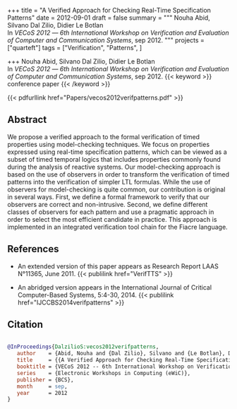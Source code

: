 +++
title = "A Verified Approach for Checking Real-Time Specification Patterns"
date = 2012-09-01
draft = false
summary = """
Nouha Abid, Silvano Dal Zilio, Didier Le Botlan <br />
In _VECoS 2012_ — _6th International Workshop on Verification and Evaluation of Computer and Communication Systems_, sep 2012.
"""
projects = ["quarteft"]
tags = ["Verification", "Patterns", ]

+++
Nouha Abid, Silvano Dal Zilio, Didier Le Botlan <br />
In _VECoS 2012_ — _6th International Workshop on Verification and Evaluation of Computer and Communication Systems_, sep 2012.
{{< keyword >}} conference paper {{< /keyword >}}


{{< pdfurllink href="Papers/vecos2012verifpatterns.pdf" >}}

## Abstract
 We propose a verified approach to the formal verification of timed properties using
        model-checking techniques. We focus on properties expressed using real-time specification
        patterns, which can be viewed as a subset of timed temporal logics that includes properties
        commonly found during the analysis of reactive systems. Our model-checking approach is based
        on the use of observers in order to transform the verification of timed patterns into the
        verification of simpler LTL formulas. While the use of observers for model-checking is quite
        common, our contribution is original in several ways. First, we define a formal framework to
        verify that our observers are correct and non-intrusive. Second, we define different classes
        of observers for each pattern and use a pragmatic approach in order to select the most
        efficient candidate in practice. This approach is implemented in an integrated verification
        tool chain for the Fiacre language.


## References
 * An extended version of this paper appears as
      Research Report LAAS N°11365, June 2011.
{{< publilink href="VerifTTS" >}}


 * An abridged version appears in the
      International Journal of Critical Computer-Based Systems, 5:4-30,
      2014.
{{< publilink href="IJCCBS2014verifpatterns" >}}




## Citation

```bibtex

@InProceedings{DalzilioS:vecos2012verifpatterns,
   author    = {Abid, Nouha and {Dal Zilio}, Silvano and {Le Botlan}, Didier},
   title     = {{A Verified Approach for Checking Real-Time Specification Patterns}},
   booktitle = {VECoS 2012 -- 6th International Workshop on Verification and Evaluation of Computer and Communication Systems},
   series    = {Electronic Workshops in Computing (eWiC)},
   publisher = {BCS},
   month     = sep, 
   year      = 2012
}

````
